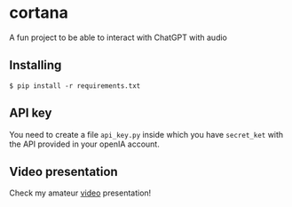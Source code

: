 # cortana
 A fun project to be able to interact with ChatGPT with audio


## Installing
```
$ pip install -r requirements.txt
```

## API key
You need to create a file `api_key.py` inside which you have `secret_ket` with the API provided in your openIA account. 

## Video presentation

Check my amateur [video](https://www.youtube.com/watch?v=YgMneXOTPj8) presentation! 
